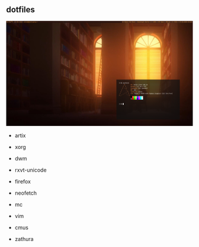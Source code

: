 ## dotfiles
![desktop](screenshots/desktop.png)
- artix
- xorg
- dwm
- rxvt-unicode

- firefox
- neofetch
- mc
- vim
- cmus
- zathura
